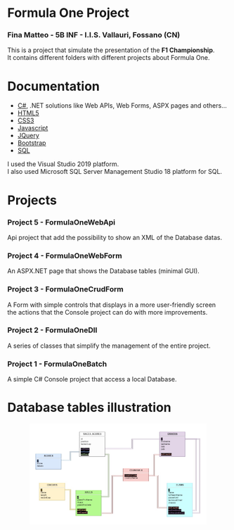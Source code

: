 # Formula One Project

### Fina Matteo - 5B INF - I.I.S. Vallauri, Fossano (CN)

This is a project that simulate the presentation of the **F1 Championship**.<br>
It contains different folders with different projects about Formula One.<br>


# Documentation

- [C#](https://docs.microsoft.com/it-it/dotnet/csharp/), .NET solutions like Web APIs, Web Forms, ASPX pages and others... 
- [HTML5](https://www.w3schools.com/html/default.asp)
- [CSS3](https://www.w3schools.com/css/default.asp)
- [Javascript](https://www.w3schools.com/js/default.asp)
- [JQuery](https://www.w3schools.com/jquery/default.asp)
- [Bootstrap](https://getbootstrap.com/)
- [SQL](https://www.w3schools.com/sql/default.asp)

I used the Visual Studio 2019 platform.<br>
I also used Microsoft SQL Server Management Studio 18 platform for SQL.


# Projects

### Project 5 - FormulaOneWebApi

Api project that add the possibility to show an XML of the Database datas.

### Project 4 - FormulaOneWebForm

An ASPX.NET page that shows the Database tables (minimal GUI).

### Project 3 - FormulaOneCrudForm

A Form with simple controls that displays in a more user-friendly screen<br>
the actions that the Console project can do with more improvements.

### Project 2 - FormulaOneDll

A series of classes that simplify the management of the entire project.

### Project 1 - FormulaOneBatch

A simple C# Console project that access a local Database. 


# Database tables illustration

<p align="center">
  <img src="https://github.com/vallauri-ict/formula-1-Teolisio10/blob/master/Dati/DatabaseSemplification.png" width="80%">
</p>